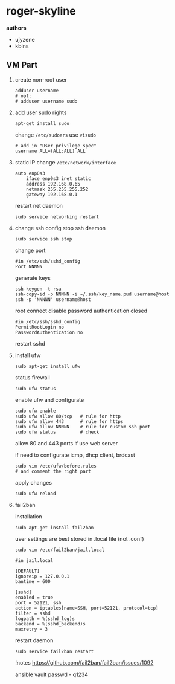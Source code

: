 # roger-skyline
**authors**
- ujyzene
- kbins

## VM Part
1. create non-root user
	```
	adduser username
	# opt:
	# adduser username sudo
	```

2. add user sudo rights
	```
	apt-get install sudo
	```
	change `/etc/sudoers` use `visudo`
	```
	# add in "User privilege spec"
	username ALL=(ALL:ALL) ALL
	```
3. static IP
	change `/etc/network/interface`
	```
	auto enp0s3
		iface enp0s3 inet static
		address 192.168.0.65
		netmask 255.255.255.252
		gateway 192.168.0.1
	```
	restart net daemon
	```
	sudo service networking restart
	```
4. change ssh config
	stop ssh daemon
	```
	sudo service ssh stop
	```
	change port
	```
	#in /etc/ssh/sshd_config
	Port NNNNN
	```
	generate keys
	```
	ssh-keygen -t rsa
	ssh-copy-id -p NNNNN -i ~/.ssh/key_name.pud username@host
	ssh -p 'NNNNN' username@host
	```
	root connect disable
	password authentication closed
	```
	#in /etc/ssh/sshd_config
	PermitRootLogin no
	PasswordAuthentication no
	```
	restart sshd
5.
	install ufw
	```
	sudo apt-get install ufw
	```
	status firewall
	```
	sudo ufw status
	```
	enable ufw and configurate
	```
	sudo ufw enable
	sudo ufw allow 80/tcp	# rule for http
	sudo ufw allow 443		# rule for https
	sudo ufw allow NNNNN	# rule for custom ssh port
	sudo ufw status			# check
	```
	allow 80 and 443 ports if use web server


	if need to configurate icmp, dhcp client, brdcast
	```
	sudo vim /etc/ufw/before.rules
	# and comment the right part
	```
	apply changes
	```
	sudo ufw reload
	```
6.
	fail2ban
	
	installation
	```
	sudo apt-get install fail2ban
	```
	user settings are best stored in .local file (not .conf)
	```
	sudo vim /etc/fail2ban/jail.local
	```  
	```
	#in jail.local
	
	[DEFAULT]
	ignoreip = 127.0.0.1
	bantime = 600

	[sshd]
	enabled = true
	port = 52121, ssh
	action = iptables[name=SSH, port=52121, protocol=tcp]
	filter = sshd
	logpath = %(sshd_log)s
	backend = %(sshd_backend)s
	maxretry = 3
	```
	restart daemon
	```
	sudo service fail2ban restart
	```
	!notes
	https://github.com/fail2ban/fail2ban/issues/1092



	ansible vault passwd - q1234